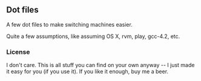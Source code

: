## Dot files
A few dot files to make switching machines easier.

Quite a few assumptions, like assuming OS X, rvm, play, gcc-4.2, etc.

### License
I don't care. This is all stuff you can find on your own anyway -- I just made it easy for you (if you use it). If you like it enough, buy me a beer.

